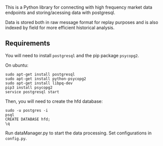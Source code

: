 This is a Python library for connecting with high frequency market data endpoints and storing/acessing data with postgresql. 

Data is stored both in raw message format for replay purposes and is also indexed by field for more efficient historical analysis.

## Requirements

You will need to install `postgresql` and the pip package `psycopg2`.

On ubuntu:
```
sudo apt-get install postgresql
sudo apt-get install python-psycopg2
sudo apt-get install libpq-dev
pip3 install psycopg2
service postgresql start
```
Then, you will need to create the hfd database:
```
sudo -u postgres -i
psql
CREATE DATABASE hfd;
\q
```
Run dataManager.py to start the data processing. Set configurations in `config.py`.
